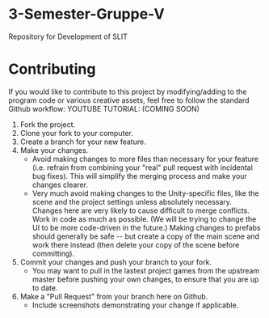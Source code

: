 # 3-Semester-Gruppe-V
Repository for Development of SLIT



# Contributing
If you would like to contribute to this project by modifying/adding to the program code or various creative assets, feel free to follow the standard Github workflow:
YOUTUBE TUTORIAL: (COMING SOON)

1. Fork the project.
2. Clone your fork to your computer.
3. Create a branch for your new feature.
4. Make your changes.
    * Avoid making changes to more files than necessary for your feature (i.e. refrain from combining your "real" pull request with incidental bug fixes). This will simplify the merging process and make your changes clearer.
    * Very much avoid making changes to the Unity-specific files, like the scene and the project settings unless absolutely necessary. Changes here are very likely to cause difficult to merge conflicts. Work in code as much as possible. (We will be trying to change the UI to be more code-driven in the future.) Making changes to prefabs should generally be safe -- but create a copy of the main scene and work there instead (then delete your copy of the scene before committing).
5. Commit your changes and push your branch to your fork.
    * You may want to pull in the lastest project games from the upstream master before pushing your own changes, to ensure that you are up to date.
6. Make a "Pull Request" from your branch here on Github.
    * Include screenshots demonstrating your change if applicable.
